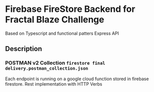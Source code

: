 # Firebase FireStore Backend for Fractal Blaze Challenge

Based on Typescript and functional patters
Express API

## Description
### POSTMAN v2 Collection `firestore final delivery.postman_collection.json`

Each endpoint is running on a google cloud function stored in firebase firestore.
Rest implementation with HTTP Verbs
 
